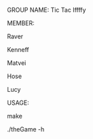 GROUP NAME: Tic Tac Iffffy

MEMBER: 

Raver

Kenneff

Matvei

Hose

Lucy

USAGE:

  make
  
  ./theGame -h

